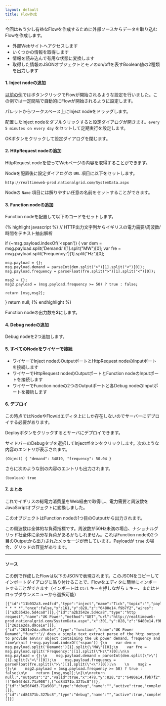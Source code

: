 ```yaml
---
layout: default
title: Flow作成
---
```


今回はもう少し有益なFlowを作成するために外部ソースからデータを取り込むFlowを作成します。

 - 外部Webサイトへアクセスします
 - いくつかの情報を取得します
 - 情報を読み込んで有用な状態に変換します
 - 取得した情報のJSONオブジェクトとモノのon/offを表すBoolean値の2種類を出力します

#### 1. Inject nodeの追加

[以前の例](first-flow.html)ではボタンクリックでFlowが開始されるような設定を行いました。この例では一定間隔で自動的にFlowが開始されるように設定します。

パレットからワークスペース上にInject nodeをドラッグします。

配置したInject nodeをダブルクリックすると設定ダイアログが開きます。`every 5 minutes on every day` をセットして定期実行を設定します。

OKボタンをクリックして設定ダイアログを閉じます。

#### 2. HttpRequest nodeの追加

HttpRequest nodeを使ってWebページの内容を取得することができます。

Nodeを配置後に設定ダイアログの `URL` 項目に以下をセットします。

    http://realtimeweb-prod.nationalgrid.com/SystemData.aspx

Nodeの `Name` 項目には解りやすい任意の名前をセットすることができます。

#### 3. Function nodeの追加

Function nodeを配置して以下のコードをセットします。

{% highlight javascript %}
// HTTP出力文字列からイギリスの電力需要/周波数/時間をテキスト抽出解析

if (~msg.payload.indexOf('<span')) {
    var dem = msg.payload.split('Demand:')[1].split("MW")[0];
    var fre = msg.payload.split('Frequency:')[1].split("Hz")[0];

    msg.payload = {};
    msg.payload.demand = parseInt(dem.split(">")[1].split("<")[0]);
    msg.payload.frequency = parseFloat(fre.split(">")[1].split("<")[0]);

    msg2 = {};
    msg2.payload = (msg.payload.frequency >= 50) ? true : false;

    return [msg,msg2];
}
return null;
{% endhighlight %}

Function nodeの出力数を<b>2</b>にします。

#### 4. Debug nodeの追加

Debug nodeを2つ追加します。

#### 5. すべてのNodeをワイヤーで接続

  - ワイヤーでInject nodeのOutputポートとHttpRequest nodeのInputポートを接続します
  - ワイヤーでHttpRequest nodeのOutputポートとFunction nodeのInputポートを接続します
  - ワイヤーでFunction nodeの2つのOutputポートと各Debug nodeのInputポートを接続します

#### 6. デプロイ

この時点ではNodeやFlowはエディタ上にしか存在しないのでサーバーにデプロイする必要があります。

Deployボタンをクリックするとサーバにデプロイできます。

サイドバーのDebugタブを選択してInjectボタンをクリックします。次のような内容のエントリが表示されます。

    (Object) { "demand": 34819, "frequency": 50.04 }

さらに次のような別の内容のエントリも出力されます。

    (boolean) true


#### 7. まとめ

これでイギリスの総電力消費量をWeb経由で取得し、電力需要と周波数をJavaScriptオブジェクトに変換しました。

このオブジェクトはFunction nodeの1つ目のOutputから出力されます。

この周波数は全体的な負荷指標です。周波数が50Hz未満の場合、ナショナルグリッド社全体に余分な負荷があるかもしれません。これはFunction nodeの2つ目のOutputから出力されたメッセージが示しています。Payloadが `true` の場合、グリッドの容量があります。

***

#### ソース

この例で作成したFlowは以下のJSONで表現されます。このJSONをコピーしてインポートダイアログに貼り付けることで、Flowをエディタに簡単にインポートすることができます（インポートは `Ctrl` キーを押しながら `i` キー、またはドロップダウンメニューから選択可能）


    [{"id":"11b032a3.ee4fcd","type":"inject","name":"Tick","topic":"","payload":"","repeat":"","crontab":"*/5 * * * *","once":false,"x":161,"y":828,"z":"6480e14.f9b7f2","wires":[["a2b3542e.5d4ca8"]]},{"id":"a2b3542e.5d4ca8","type":"http request","name":"UK Power","method":"GET","url":"http://realtimeweb-prod.nationalgrid.com/SystemData.aspx","x":301,"y":828,"z":"6480e14.f9b7f2","wires":[["2631e2da.d9ce1e"]]},{"id":"2631e2da.d9ce1e","type":"function","name":"UK Power Demand","func":"// does a simple text extract parse of the http output to provide an\n// object containing the uk power demand, frequency and time\n\nif (~msg.payload.indexOf('<span')) {\n    var dem = msg.payload.split('Demand:')[1].split(\"MW\")[0];\n    var fre = msg.payload.split('Frequency:')[1].split(\"Hz\")[0];\n\n    msg.payload = {};\n    msg.payload.demand = parseInt(dem.split(\">\")[1].split(\"<\")[0]);\n    msg.payload.frequency = parseFloat(fre.split(\">\")[1].split(\"<\")[0]);\n    \n    msg2 = {};\n    msg2.payload = (msg.payload.frequency >= 50) ? true : false;\n\n    return [msg,msg2];\n}\n\nreturn null;","outputs":"2","valid":true,"x":478,"y":828,"z":"6480e14.f9b7f2","wires":[["8e56f4d3.71a908"],["cd84371b.327bc8"]]},{"id":"8e56f4d3.71a908","type":"debug","name":"","active":true,"complete":false,"x":678,"y":798,"z":"6480e14.f9b7f2","wires":[]},{"id":"cd84371b.327bc8","type":"debug","name":"","active":true,"complete":false,"x":679,"y":869,"z":"6480e14.f9b7f2","wires":[]}]

